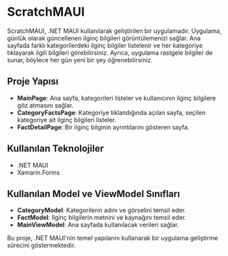 # ScratchMAUI

ScratchMAUI, .NET MAUI kullanılarak geliştirilen bir uygulamadır. Uygulama, günlük olarak güncellenen ilginç bilgileri görüntülemenizi sağlar. Ana sayfada farklı kategorilerdeki ilginç bilgiler listelenir ve her kategoriye tıklayarak ilgili bilgileri görebilirsiniz. Ayrıca, uygulama rastgele bilgiler de sunar, böylece her gün yeni bir şey öğrenebilirsiniz.

## Proje Yapısı

- **MainPage**: Ana sayfa, kategorileri listeler ve kullanıcının ilginç bilgilere göz atmasını sağlar.
- **CategoryFactsPage**: Kategoriye tıklandığında açılan sayfa, seçilen kategoriye ait ilginç bilgileri listeler.
- **FactDetailPage**: Bir ilginç bilginin ayrıntılarını gösteren sayfa.

## Kullanılan Teknolojiler

- .NET MAUI
- Xamarin.Forms

## Kullanılan Model ve ViewModel Sınıfları

- **CategoryModel**: Kategorilerin adını ve görselini temsil eder.
- **FactModel**: İlginç bilgilerin metnini ve kaynağını temsil eder.
- **MainViewModel**: Ana sayfada kullanılacak verileri sağlar.

Bu proje, .NET MAUI'nin temel yapılarını kullanarak bir uygulama geliştirme sürecini göstermektedir.
